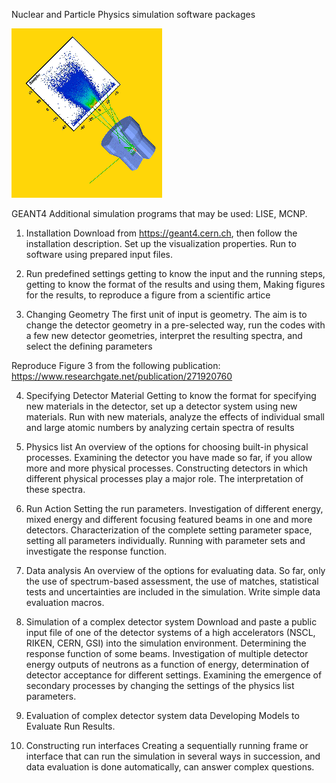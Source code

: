 Nuclear and Particle Physics simulation software packages

![app.gif](app.gif)

GEANT4
Additional simulation programs that may be used: LISE, MCNP.

1. Installation
Download from https://geant4.cern.ch,
then follow the installation description.
Set up the visualization properties.
Run to software using prepared input files. 

2. Run predefined settings
getting to know the input and the running steps, 
getting to know the format of the results and using them, 
Making figures for the results, to reproduce a figure from a scientific
artice 

3. Changing Geometry
The first unit of input is geometry. The aim is to change the detector
geometry in a pre-selected way, run the codes with a few new detector
geometries, interpret the resulting spectra, and select the defining
parameters

Reproduce Figure 3 from the following publication:
https://www.researchgate.net/publication/271920760


4. Specifying Detector Material
Getting to know the format for specifying new materials in the detector, set
up a detector system using new materials. Run with new materials, analyze
the effects of individual small and large atomic numbers by analyzing
certain spectra of results

5. Physics list
An overview of the options for choosing built-in physical processes.
Examining the detector you have made so far, if you allow more and more
physical processes. Constructing detectors in which different physical
processes play a major role. The interpretation of these spectra.

6. Run Action
Setting the run parameters. Investigation of different energy, mixed energy
and different focusing featured beams in one and more detectors.
Characterization of the complete setting parameter space, setting all
parameters individually. Running with parameter sets and investigate the
response function.

7. Data analysis
An overview of the options for evaluating data. So far, only the use of
spectrum-based assessment, the use of matches, statistical tests and
uncertainties are included in the simulation. Write simple data evaluation
macros.

8. Simulation of a complex detector system
Download and paste a public input file of one of the detector systems of a
high accelerators (NSCL, RIKEN, CERN, GSI) into the simulation environment.
Determining the response function of some beams. Investigation of multiple
detector energy outputs of neutrons as a function of energy, determination
of detector acceptance for different settings. Examining the emergence of
secondary processes by changing the settings of the physics list parameters.

9. Evaluation of complex detector system data
Developing Models to Evaluate Run Results.

10. Constructing run interfaces
Creating a sequentially running frame or interface that can run the
simulation in several ways in succession, and data evaluation is done
automatically, can answer complex questions.

